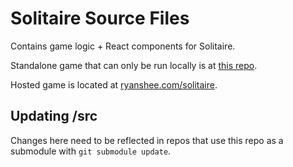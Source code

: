 # Solitaire Source Files

Contains game logic + React components for Solitaire.

Standalone game that can only be run locally is at [this repo](https://github.com/LIONisaQT/solitaire).

Hosted game is located at [ryanshee.com/solitaire](https://ryanshee.com/solitaire).

## Updating /src

Changes here need to be reflected in repos that use this repo as a submodule with `git submodule update`.
